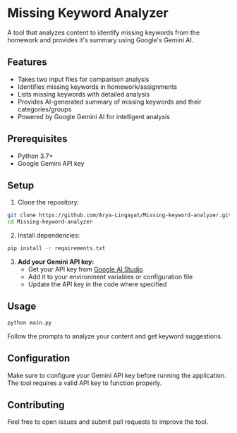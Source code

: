 # Missing Keyword Analyzer

A tool that analyzes content to identify missing keywords from the homework and provides it's summary using Google's Gemini AI.

## Features

- Takes two input files for comparison analysis
- Identifies missing keywords in homework/assignments
- Lists missing keywords with detailed analysis
- Provides AI-generated summary of missing keywords and their categories/groups
- Powered by Google Gemini AI for intelligent analysis

## Prerequisites

- Python 3.7+
- Google Gemini API key

## Setup

1. Clone the repository:
```bash
git clone https://github.com/Arya-Lingayat/Missing-keyword-analyzer.git
cd Missing-keyword-analyzer
```

2. Install dependencies:
```bash
pip install -r requirements.txt
```

3. **Add your Gemini API key:**
   - Get your API key from [Google AI Studio](https://aistudio.google.com/app/apikey)
   - Add it to your environment variables or configuration file
   - Update the API key in the code where specified

## Usage

```bash
python main.py
```

Follow the prompts to analyze your content and get keyword suggestions.

## Configuration

Make sure to configure your Gemini API key before running the application. The tool requires a valid API key to function properly.

## Contributing

Feel free to open issues and submit pull requests to improve the tool.

 
